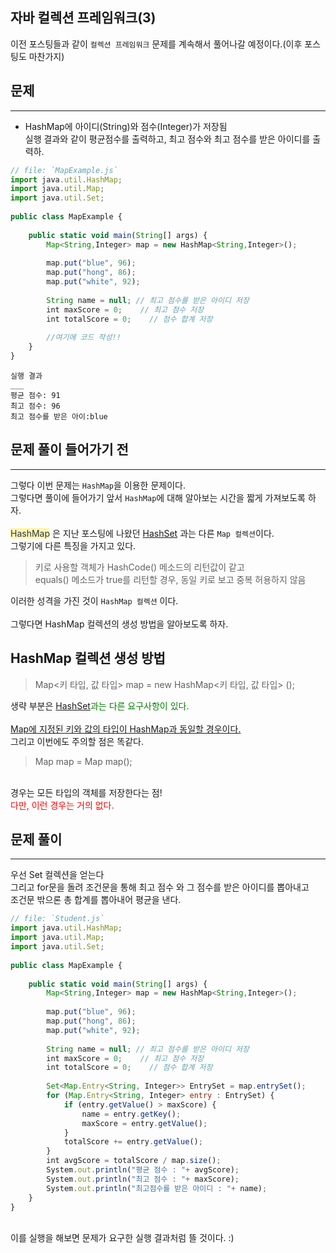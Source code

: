 ## 자바 컬렉션 프레임워크(3)
  이전 포스팅들과 같이 `컬렉션 프레임워크` 문제를 계속해서 풀어나갈 예정이다.(이후 포스팅도 마찬가지) <br>
  
  
## 문제
___
+ HashMap에 아이디(String)와 점수(Integer)가 저장됨<br>
실행 결과와 같이 평균점수를 출력하고, 최고 점수와 최고 점수를 받은 아이디를 출력하.
  
```js
// file: `MapExample.js`
import java.util.HashMap;
import java.util.Map;
import java.util.Set;
 
public class MapExample {
 
    public static void main(String[] args) {
        Map<String,Integer> map = new HashMap<String,Integer>();
        
        map.put("blue", 96);
        map.put("hong", 86);
        map.put("white", 92);
        
        String name = null; // 최고 점수를 받은 아이디 저장
        int maxScore = 0;    // 최고 점수 저장
        int totalScore = 0;    // 점수 합계 저장
        
        //여기에 코드 작성!!
    }
}
```

```
실행 결과
___
평균 점수: 91
최고 점수: 96
최고 점수를 받은 아이:blue
```

## 문제 풀이 들어가기 전
  ___
  그렇다 이번 문제는 `HashMap`을 이용한 문제이다.<br>
  그렇다면 풀이에 들어가기 앞서 `HashMap`에 대해 알아보는 시간을 짧게 가져보도록 하자.
  <br>
  <br>
  <span style="color:#2D3748;background-color:#fff5b1;">HashMap</span> 은 지난 포스팅에 나왔던 [HashSet] 과는 다른 `Map 컬렉션`이다. <br>
  그렇기에 다른 특징을 가지고 있다.<br>
  >키로 사용할 객체가 HashCode() 메소드의 리턴값이 같고<br>
  >equals() 메소드가 true를 리턴할 경우, 동일 키로 보고 중복 허용하지 않음
  
  이러한 성격을 가진 것이 `HashMap 컬렉션` 이다.<br>
  <br>
  그렇다면 HashMap 컬렉션의 생성 방법을 알아보도록 하자.<br>

## HashMap 컬렉션 생성 방법
  > Map<키 타입, 값 타입> map = new HashMap<키 타입, 값 타입> (); <br>

  생략 부분은 <span style="color:green">[HashSet]과는 다른 요구사항이 있다.</span>
  <br>
  <br>
  <u>Map에 지정된 키와 값의 타입이 HashMap과 동일할 경우이다.</u>
  <br>그리고 이번에도 주의할 점은 똑같다.<br>
   > Map map = Map map();
  <br>
  경우는 모든 타입의 객체를 저장한다는 점!
<br>
<span style="color:red">다만, 이런 경우는 거의 없다.</span>


  [HashSet]:https://yuiloong.github.io/2023-09-02-java2-posting/#%EB%AC%B8%EC%A0%9C-%ED%92%80%EC%9D%B4-%EB%93%A4%EC%96%B4%EA%B0%80%EA%B8%B0-%EC%A0%84
  
## 문제 풀이
  ___
  우선 Set 컬렉션을 얻는다<br>
  그리고 for문을 돌려 조건문을 통해 최고 점수 와 그 점수를 받은 아이디를 뽑아내고<br>
  조건문 밖으론 총 합계를 뽑아내어 평균을 낸다.<br>
  
```js
// file: `Student.js`
import java.util.HashMap;
import java.util.Map;
import java.util.Set;
 
public class MapExample {
 
    public static void main(String[] args) {
        Map<String,Integer> map = new HashMap<String,Integer>();
        
        map.put("blue", 96);
        map.put("hong", 86);
        map.put("white", 92);
        
        String name = null; // 최고 점수를 받은 아이디 저장
        int maxScore = 0;    // 최고 점수 저장
        int totalScore = 0;    // 점수 합계 저장
        
        Set<Map.Entry<String, Integer>> EntrySet = map.entrySet();
        for (Map.Entry<String, Integer> entry : EntrySet) {
            if (entry.getValue() > maxScore) {
                name = entry.getKey();
                maxScore = entry.getValue();
            }
            totalScore += entry.getValue();
        }
        int avgScore = totalScore / map.size();
        System.out.println("평균 점수 : "+ avgScore);
        System.out.println("최고 점수 : "+ maxScore);
        System.out.println("최고점수를 받은 아이디 : "+ name);
    }
}
```
  <br>
  이를 실행을 해보면 문제가 요구한 실행 결과처럼 뜰 것이다. :)
